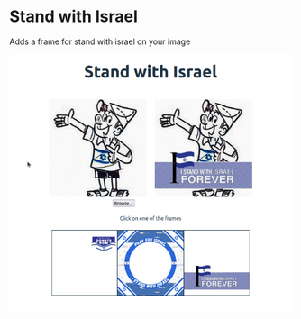 # Stand with Israel
Adds a frame for stand with israel on your image

<img src='src/assets/srulik_screenshot.jpeg'/>